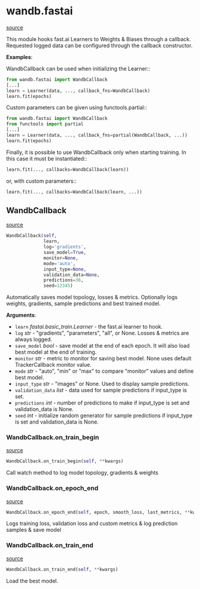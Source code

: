 
# wandb.fastai
[source](https://github.com/wandb/client/blob/feature/docs/wandb/fastai/__init__.py#L0)

This module hooks fast.ai Learners to Weights & Biases through a callback.
Requested logged data can be configured through the callback constructor.

**Examples**:

 WandbCallback can be used when initializing the Learner::
 
```python
from wandb.fastai import WandbCallback
[...]
learn = Learner(data, ..., callback_fns=WandbCallback)
learn.fit(epochs)
```
 
 Custom parameters can be given using functools.partial::
 
```python
from wandb.fastai import WandbCallback
from functools import partial
[...]
learn = Learner(data, ..., callback_fns=partial(WandbCallback, ...))
learn.fit(epochs)
```
 
 Finally, it is possible to use WandbCallback only when starting training. In this case it must be instantiated::
 
```python
learn.fit(..., callbacks=WandbCallback(learn))
```
 
 or, with custom parameters::
 
```python
learn.fit(..., callbacks=WandbCallback(learn, ...))
```
 

## WandbCallback
[source](https://github.com/wandb/client/blob/feature/docs/wandb/fastai/__init__.py#L51)
```python
WandbCallback(self,
              learn,
              log='gradients',
              save_model=True,
              monitor=None,
              mode='auto',
              input_type=None,
              validation_data=None,
              predictions=36,
              seed=12345)
```

Automatically saves model topology, losses & metrics. Optionally logs weights, gradients, sample predictions and best trained model.

**Arguments**:

- `learn` _fastai.basic_train.Learner_ - the fast.ai learner to hook.
- `log` _str_ - "gradients", "parameters", "all", or None. Losses & metrics are always logged.
- `save_model` _bool_ - save model at the end of each epoch. It will also load best model at the end of training.
- `monitor` _str_ - metric to monitor for saving best model. None uses default TrackerCallback monitor value.
- `mode` _str_ - "auto", "min" or "max" to compare "monitor" values and define best model.
- `input_type` _str_ - "images" or None. Used to display sample predictions.
- `validation_data` _list_ - data used for sample predictions if input_type is set.
- `predictions` _int_ - number of predictions to make if input_type is set and validation_data is None.
- `seed` _int_ - initialize random generator for sample predictions if input_type is set and validation_data is None.
 

### WandbCallback.on_train_begin
[source](https://github.com/wandb/client/blob/feature/docs/wandb/fastai/__init__.py#L110)
```python
WandbCallback.on_train_begin(self, **kwargs)
```
Call watch method to log model topology, gradients & weights

### WandbCallback.on_epoch_end
[source](https://github.com/wandb/client/blob/feature/docs/wandb/fastai/__init__.py#L123)
```python
WandbCallback.on_epoch_end(self, epoch, smooth_loss, last_metrics, **kwargs)
```
Logs training loss, validation loss and custom metrics & log prediction samples & save model

### WandbCallback.on_train_end
[source](https://github.com/wandb/client/blob/feature/docs/wandb/fastai/__init__.py#L205)
```python
WandbCallback.on_train_end(self, **kwargs)
```
Load the best model.
